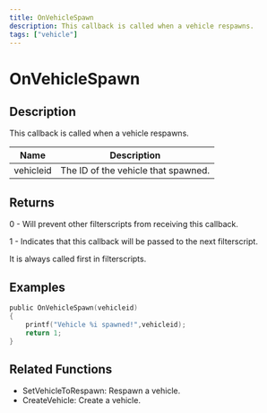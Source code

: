 ```yaml
---
title: OnVehicleSpawn
description: This callback is called when a vehicle respawns.
tags: ["vehicle"]
---
```


# OnVehicleSpawn

<TagLinks />

## Description

This callback is called when a vehicle respawns.

| Name      | Description                         |
| --------- | ----------------------------------- |
| vehicleid | The ID of the vehicle that spawned. |

## Returns

0 - Will prevent other filterscripts from receiving this callback.

1 - Indicates that this callback will be passed to the next filterscript.

It is always called first in filterscripts.

## Examples

```c
public OnVehicleSpawn(vehicleid)
{
    printf("Vehicle %i spawned!",vehicleid);
    return 1;
}
```

## Related Functions

- SetVehicleToRespawn: Respawn a vehicle.
- CreateVehicle: Create a vehicle.
